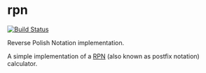 # rpn


[![Build Status](https://travis-ci.org/Olden/rpn.svg?branch=master)](https://travis-ci.org/Olden/rpn)

Reverse Polish Notation implementation.

A simple implementation of a [RPN](https://en.wikipedia.org/wiki/Reverse_Polish_notation) (also known as postfix notation) calculator.

